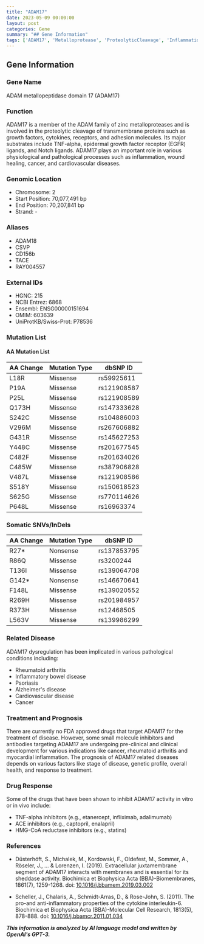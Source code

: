 ```yaml
---
title: "ADAM17"
date: 2023-05-09 00:00:00
layout: post
categories: Gene
summary: "## Gene Information"
tags: ['ADAM17', 'Metalloprotease', 'ProteolyticCleavage', 'Inflammation', 'Cancer', 'DrugDevelopment', 'Treatment', 'Prognosis']
---
```


## Gene Information

### Gene Name

ADAM metallopeptidase domain 17 (ADAM17) 

### Function

ADAM17 is a member of the ADAM family of zinc metalloproteases and is involved in the proteolytic cleavage of transmembrane proteins such as growth factors, cytokines, receptors, and adhesion molecules. Its major substrates include TNF-alpha, epidermal growth factor receptor (EGFR) ligands, and Notch ligands. ADAM17 plays an important role in various physiological and pathological processes such as inflammation, wound healing, cancer, and cardiovascular diseases.

### Genomic Location

* Chromosome: 2
* Start Position: 70,077,491 bp
* End Position: 70,207,841 bp
* Strand: -

### Aliases

* ADAM18
* CSVP
* CD156b
* TACE
* RAY004557

### External IDs

* HGNC: 215
* NCBI Entrez: 6868
* Ensembl: ENSG00000151694
* OMIM: 603639
* UniProtKB/Swiss-Prot: P78536

### Mutation List

#### AA Mutation List

| AA Change | Mutation Type | dbSNP ID |
| ---------|--------------|----------|
| L18R     | Missense      | rs59925611 |
| P19A     | Missense      | rs121908587 |
| P25L     | Missense      | rs121908589 |
| Q173H    | Missense      | rs147333628 |
| S242C    | Missense      | rs104886003 |
| V296M    | Missense      | rs267606882 |
| G431R    | Missense      | rs145627253 |
| Y448C    | Missense      | rs201677545 |
| C482F    | Missense      | rs201634026 |
| C485W    | Missense      | rs387906828 |
| V487L    | Missense      | rs121908586 |
| S518Y    | Missense      | rs150618523 |
| S625G    | Missense      | rs770114626 |
| P648L    | Missense      | rs16963374  |

### Somatic SNVs/InDels

| AA Change | Mutation Type | dbSNP ID |
| ---------|--------------|----------|
| R27*     | Nonsense      | rs137853795 |
| R86Q     | Missense      | rs3200244   |
| T136I    | Missense      | rs139064708 |
| G142*    | Nonsense      | rs146670641 |
| F148L    | Missense      | rs139020552 |
| R269H    | Missense      | rs201984957 |
| R373H    | Missense      | rs12468505  |
| L563V    | Missense      | rs139986299 |


### Related Disease

ADAM17 dysregulation has been implicated in various pathological conditions including:

* Rheumatoid arthritis
* Inflammatory bowel disease 
* Psoriasis 
* Alzheimer's disease 
* Cardiovascular disease 
* Cancer 

### Treatment and Prognosis

There are currently no FDA approved drugs that target ADAM17 for the treatment of disease. However, some small molecule inhibitors and antibodies targeting ADAM17 are undergoing pre-clinical and clinical development for various indications like cancer, rheumatoid arthritis and myocardial inflammation. The prognosis of ADAM17 related diseases depends on various factors like stage of disease, genetic profile, overall health, and response to treatment.

### Drug Response

Some of the drugs that have been shown to inhibit ADAM17 activity in vitro or in vivo include:

* TNF-alpha inhibitors (e.g., etanercept, infliximab, adalimumab) 
* ACE inhibitors (e.g., captopril, enalapril) 
* HMG-CoA reductase inhibitors (e.g., statins)

### References

* Düsterhöft, S., Michalek, M., Kordowski, F., Oldefest, M., Sommer, A., Röseler, J., ... & Lorenzen, I. (2019). Extracellular juxtamembrane segment of ADAM17 interacts with membranes and is essential for its sheddase activity. Biochimica et Biophysica Acta (BBA)-Biomembranes, 1861(7), 1259-1268. doi: [10.1016/j.bbamem.2019.03.002](https://doi.org/10.1016/j.bbamem.2019.03.002)

* Scheller, J., Chalaris, A., Schmidt-Arras, D., & Rose-John, S. (2011). The pro-and anti-inflammatory properties of the cytokine interleukin-6. Biochimica et Biophysica Acta (BBA)-Molecular Cell Research, 1813(5), 878-888. doi: [10.1016/j.bbamcr.2011.01.034](https://doi.org/10.1016/j.bbamcr.2011.01.034)

**_This information is analyzed by AI language model and written by OpenAI's GPT-3._**